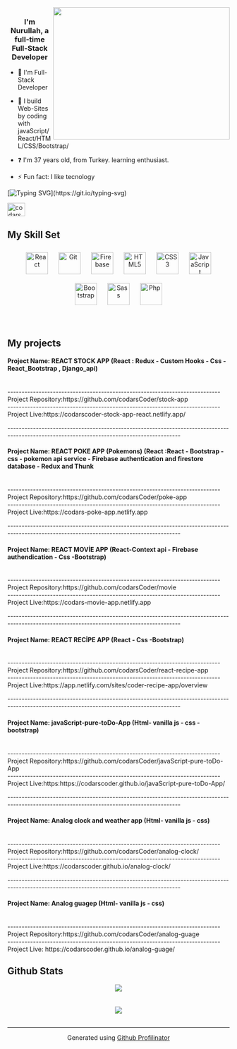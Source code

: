 <div align="right">
<img src="https://thumbs.gfycat.com/ExemplaryFairFeline-max-1mb.gif" align="right" height="300" width="400" />
</div>  
  

### <div align="center">I'm Nurullah, a full-time Full-Stack Developer </div>  
  



- :telescope: I'm Full-Stack Developer
  

- :seedling: I build Web-Sites by coding with javaScript/React/HTML/CSS/Bootstrap/
  

- :question: I'm 37 years old, from Turkey. learning enthusiast.  
  

- :zap: Fun fact: I like tecnology  

[![Typing SVG](https://readme-typing-svg.herokuapp.com?font=Timmana&size=30&duration=6000&color=F74747&center=true&vCenter=true&lines=%F0%9F%94%97+Connect+with+me...)](https://git.io/typing-svg)
<p align="left">
  <a href="https://www.linkedin.com/in/nurullah-arslan-889661237/" target="blank"><img align="center" src="https://raw.githubusercontent.com/rahuldkjain/github-profile-readme-generator/master/src/images/icons/Social/linked-in-alt.svg" alt="codarsCoder nurullah" height="30" width="40" /></a>
 

  

<br>


## My Skill Set
<div align="center">
<img style="margin: 10px" src="https://profilinator.rishav.dev/skills-assets/react-original-wordmark.svg" alt="React" height="50" />
<img style="margin: 10px" src="https://profilinator.rishav.dev/skills-assets/git-scm-icon.svg" alt="Git" height="50" />
<img style="margin: 10px" src="https://profilinator.rishav.dev/skills-assets/firebase.png" alt="Firebase" height="50" />
<img style="margin: 10px" src="https://profilinator.rishav.dev/skills-assets/html5-original-wordmark.svg" alt="HTML5" height="50" />
<img style="margin: 10px" src="https://profilinator.rishav.dev/skills-assets/css3-original-wordmark.svg" alt="CSS3" height="50" />
<img style="margin: 10px" src="https://profilinator.rishav.dev/skills-assets/javascript-original.svg" alt="JavaScript" height="50" />
<img style="margin: 10px" src="https://profilinator.rishav.dev/skills-assets/bootstrap-plain.svg" alt="Bootstrap" height="50" />
<img style="margin: 10px" src="https://profilinator.rishav.dev/skills-assets/sass-original.svg" alt="Sass" height="50" />
<img style="margin: 10px" src="https://profilinator.rishav.dev/skills-assets/php-original.svg" alt="Php" height="50" />
  
</div>

<br/>

<br/>  



## My projects

 <h4> Project Name:  REACT STOCK APP (React : Redux - Custom Hooks  - Css - React_Bootstrap ,  Django_api)</h4> <br/> 
---------------------------------------------------------------------------<br/>
 Project Repository:https://github.com/codarsCoder/stock-app <br/>
 ---------------------------------------------------------------------------<br/>
 Project Live:https://codarscoder-stock-app-react.netlify.app/ <br/>

-------------------------------------------------------------------------------------------------------------------------------------------<br/>

 <h4> Project Name:  REACT POKE APP (Pokemons) (React :React - Bootstrap - css - pokemon api service - Firebase authentication and firestore database - Redux and Thunk</h4> <br/> 
---------------------------------------------------------------------------<br/>
 Project Repository:https://github.com/codarsCoder/poke-app <br/>
 ---------------------------------------------------------------------------<br/>
 Project Live:https://codars-poke-app.netlify.app <br/>

-------------------------------------------------------------------------------------------------------------------------------------------<br/>
 <h4> Project Name:  REACT MOVİE APP (React-Context api - Firebase authendication - Css -Bootstrap)</h4> <br/> 
---------------------------------------------------------------------------<br/>
 Project Repository:https://github.com/codarsCoder/movie <br/>
 ---------------------------------------------------------------------------<br/>
 Project Live:https://codars-movie-app.netlify.app <br/>

-------------------------------------------------------------------------------------------------------------------------------------------<br/>
 <h4> Project Name:  REACT RECİPE APP (React - Css -Bootstrap)</h4> <br/> 
---------------------------------------------------------------------------<br/>
 Project Repository:https://github.com/codarsCoder/react-recipe-app <br/>
 ---------------------------------------------------------------------------<br/>
 Project Live:https://app.netlify.com/sites/coder-recipe-app/overview <br/>

-------------------------------------------------------------------------------------------------------------------------------------------<br/>
 <h4> Project Name:  javaScript-pure-toDo-App (Html- vanilla js - css -bootstrap)</h4> <br/> 
---------------------------------------------------------------------------<br/>
 Project Repository:https://github.com/codarsCoder/javaScript-pure-toDo-App <br/>
 ---------------------------------------------------------------------------<br/>
 Project Live:https:https://codarscoder.github.io/javaScript-pure-toDo-App/ <br/>

-------------------------------------------------------------------------------------------------------------------------------------------<br/>

<h4>  Project Name:  Analog clock and weather app (Html- vanilla js - css)</h4> <br/> 
---------------------------------------------------------------------------<br/>
 Project Repository:https://github.com/codarsCoder/analog-clock/ <br/>
 ---------------------------------------------------------------------------<br/>
 Project Live:https://codarscoder.github.io/analog-clock/ <br/>  
 
 
-------------------------------------------------------------------------------------------------------------------------------------------<br/>

 <h4> Project Name:  Analog guagep (Html- vanilla js - css)</h4> <br/> 
---------------------------------------------------------------------------<br/>
 Project Repository:https://github.com/codarsCoder/analog-guage <br/>
 ---------------------------------------------------------------------------<br/>
 Project Live: https://codarscoder.github.io/analog-guage/ <br/>


## Github Stats  
<div align="center"><img src="https://github-readme-stats.vercel.app/api?username=codarsCoder&show_icons=true&count_private=true&hide_border=true" align="center" /></div>  

<br/>  

  

<br/>  

<div align="center">
<img src="https://komarev.com/ghpvc/?username=codarsCoder&&style=flat-square" align="center" />
</div>  
  

<br/>  

  


----
<div align="center">Generated using <a href="https://profilinator.rishav.dev/" target="_blank">Github Profilinator</a></div>
